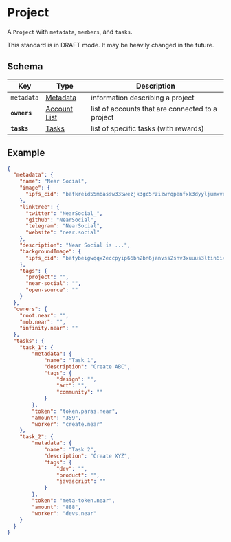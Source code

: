 # Project

A `Project` with `metadata`, `members`, and `tasks`.

This standard is in DRAFT mode. It may be heavily changed in the future.

## Schema

| Key | Type  | Description |
|----------------|------------------------------------------|----------------------------------------------------------------|
| `metadata` | [Metadata](../common/Metadata.md) | information describing a project |
| **`owners`** | [Account List](../common/AccountList.md) | list of accounts that are connected to a project |
| **`tasks`** | [Tasks](Tasks.md) | list of specific tasks (with rewards) |

## Example

```json
{
  "metadata": {
    "name": "Near Social",
    "image": {
      "ipfs_cid": "bafkreid55mbassw335wezjk3gc5rzizwrqpenfxk3dyyljumxvezplhjg4"
    },
    "linktree": {
      "twitter": "NearSocial_",
      "github": "NearSocial",
      "telegram": "NearSocial",
      "website": "near.social"
    },
    "description": "Near Social is ...",
    "backgroundImage": {
      "ipfs_cid": "bafybeigwqqx2eccpyip66bn2bn6janvss2snv3xuuus3ltin6i46mfkyam"
    },
    "tags": {
      "project": "",
      "near-social": "",
      "open-source": ""
    }
  },
  "owners": {
    "root.near": "",
    "mob.near": "",
    "infinity.near": ""
  },
  "tasks": {
    "task_1": {
        "metadata": {
            "name": "Task 1",
            "description": "Create ABC",
            "tags": {
                "design": "",
                "art": "",
                "community": ""
            }
        },
        "token": "token.paras.near",
        "amount": "359",
        "worker": "create.near"
    },
    "task_2": {
        "metadata": {
            "name": "Task 2",
            "description": "Create XYZ",
            "tags": {
                "dev": "",
                "product": "",
                "javascript": ""
            }
        },
        "token": "meta-token.near",
        "amount": "888",
        "worker": "devs.near"
    }
  }
}
```
